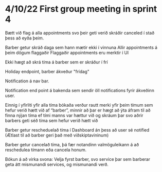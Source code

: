 # 4/10/22 First group meeting in sprint 4
Bætt við flag á alla appointments svo þeir geti verið skráðir canceled í stað þess að eyða þeim.

Barber getur skráð daga sem hann mætir ekki í vinnuna
Allir appointments á þeim dögum flaggaðir
Flaggaðir appointments eru merktir í UI

Ekki hægt að skrá tíma á barber sem er skráður í frí

Holiday endpoint, barber ákveður "frídag"

Notification á nav bar.

Notification end point á bakenda sem sendir öll notifications fyrir ákveðinn user.

Einnig í yfirliti yfir alla tíma bókaða verður rautt merki yfir þeim tímum sem hefur verið hætt við af “barber”, minnir að þar er hægt að ýta áfram til að finna nýjan tíma ef tími manns var hættur við og skráum þar svo aðrir barbers geti séð tíma sem hefur verið hætt við

Barber getur rescheduelað tíma í Dashboard án þess að user sé notified (Ætlast til að barber geri það með viðskiptavininum)

Barber getur cancelað tíma, þá fær notandinn valmöguleikann á að reschedulea tímann eða cancela honum.

Bókun á að virka svona:
Velja fyrst barber, svo service þar sem barberar geta átt mismunandi services, og mismunandi verð. 
